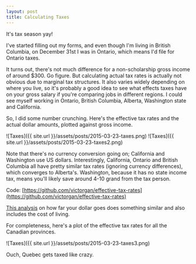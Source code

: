 ```yaml
---
layout: post
title: Calculating Taxes
---
```

It's tax season yay!

I've started filling out my forms, and even though I'm living in British
Columbia, on December 31st I was in Ontario, which means I'd file for Ontario
taxes.

It turns out, there's not much difference for a non-scholarship gross income of
around $300. Go figure. But calculating actual tax rates is actually not obvious
due to marginal tax structures. It also varies widely depending on where you
live, so it's probably a good idea to see what effects taxes have on your gross
salary if you're comparing jobs in different regions. I could see myself working
in Ontario, British Columbia, Alberta, Washington state and California.

So, I did some number crunching. Here's the effective tax rates and the actual
dollar amounts, plotted against gross income.

![Taxes]({{ site.url }}/assets/posts/2015-03-23-taxes.png)
![Taxes]({{ site.url }}/assets/posts/2015-03-23-taxes2.png)

Note that there's no currency conversion going on; California and Washington use
US dollars. Interestingly, California, Ontario and British Columbia all have
pretty similar tax rates (ignoring currency differences), which converges to
Alberta's. Washington, because it has no state income tax, means you'll likely
save around 4-10 grand from the tax person.

Code: [https://github.com/victorgan/effective-tax-rates](https://github.com/victorgan/effective-tax-rates)

[This analysis](http://tgeonetta.com/cost-of-living-vs-salary-best-cities-for-software-developers-and-engineers/)
on how far your dollar goes does something similar and also includes the cost of
living.

For completeness, here's a plot of the effective tax rates for all the Canadian
provinces.

![Taxes]({{ site.url }}/assets/posts/2015-03-23-taxes3.png)

Ouch, Quebec gets taxed like crazy.
